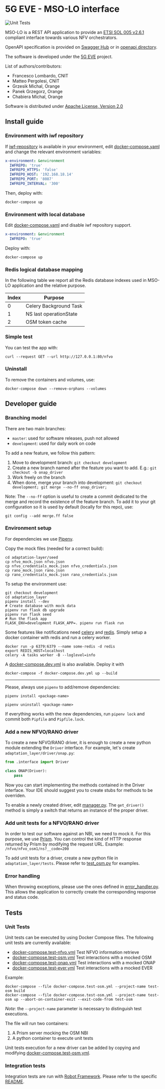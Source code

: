 
# 5G EVE - MSO-LO interface

![Unit Tests](https://github.com/5GEVE/mso-lo/workflows/Unit%20Tests/badge.svg)

MSO-LO is a REST API application to provide an
[ETSI SOL 005 v2.6.1](https://www.etsi.org/deliver/etsi_gs/NFV-SOL/001_099/001/02.06.01_60/gs_NFV-SOL001v020601p.pdf)
compliant interface towards various NFV orchestrators.

OpenAPI specification is provided on [Swagger Hub](https://app.swaggerhub.com/apis/zvfvrv/MSO-LO-new/) or in
[openapi directory](openapi).

The software is developed under the [5G EVE](https://www.5g-eve.eu/) project.

List of authors/contributors:

-   Francesco Lombardo, CNIT
-   Matteo Pergolesi, CNIT
-   Grzesik Michal, Orange
-   Panek Grzegorz, Orange
-   Chabiera Michal, Orange

Software is distributed under [Apache License, Version 2.0](http://www.apache.org/licenses/LICENSE-2.0)

## Install guide

### Environment with iwf repository

If [iwf-repository](https://github.com/5GEVE/iwf-repository) is available in your environment,
edit [docker-compose.yaml](docker-compose.yml) and change the relevant environment variables:
```yaml
x-environment: &environment
  IWFREPO: 'true'
  IWFREPO_HTTPS: 'false'
  IWFREPO_HOST: '192.168.18.14'
  IWFREPO_PORT: '8087'
  IWFREPO_INTERVAL: '300'
```

Then, deploy with:
```shell script
docker-compose up
```

### Environment with local database

Edit [docker-compose.yaml](docker-compose.yml) and disable iwf repository support.
```yaml
x-environment: &environment
  IWFREPO: 'true'
```

Deploy with:
```shell script
docker-compose up
```

### Redis logical database mapping

In the following table we report all the Redis database indexes used in MSO-LO application and the relative purpose.

| Index | Purpose                |
| ----- | ---------------------- |
| 0     | Celery Background Task |
| 1     | NS last operationState |
| 2     | OSM token cache        |

### Simple test

You can test the app with:

```shell script
curl --request GET --url http://127.0.0.1:80/nfvo
```

### Uninstall

To remove the containers and volumes, use:

```shell script
docker-compose down --remove-orphans --volumes
```

## Developer guide

### Branching model

There are two main branches:

-   `master`: used for software releases, push not allowed
-   `development`: used for daily work on code

To add a new feature, we follow this pattern:

1. Move to development branch: `git checkout development`
2. Create a new branch named after the feature you want to add. E.g.:
   `git checkout -b onap_driver`
3. Work freely on the branch
4. When done, merge your branch into development:
   `git checkout development; git merge --no-ff onap_driver;`

Note: The `--no-ff` option is useful to create a commit dedicated to the merge
and record the existence of the feature branch.
To add it to your git configuration so it is used by default (locally for this
repo), use:

```shell script
git config --add merge.ff false
```

### Environment setup

For dependencies we use [Pipenv](https://pipenv.readthedocs.io/en/latest/).

Copy the mock files (needed for a correct build):

```shell script
cd adaptation-layer/seed
cp nfvo_mock.json nfvo.json
cp nfvo_credentials_mock.json nfvo_credentials.json
cp rano_mock.json rano.json
cp rano_credentials_mock.json rano_credentials.json
```

To setup the environment use:
```shell script
git checkout development
cd adaptation_layer
pipenv install --dev
# Create database with mock data
pipenv run flask db upgrade
pipenv run flask seed
# Run the flask app
FLASK_ENV=development FLASK_APP=. pipenv run flask run
```

Some features like notifications need [celery](https://docs.celeryproject.org/en/stable/index.html) and
[redis](https://redislabs.com/).
Simply setup a docker container with redis and run a celery worker.

```shell script
docker run -p 6379:6379 --name some-redis -d redis
export REDIS_HOST=localhost
celery -A tasks worker -B --loglevel=info
```

A [docker-compose.dev.yml](docker-compose.dev.yml) is also available.
Deploy it with
```shell script
docker-compose -f docker-compose.dev.yml up --build
```

---

Please, always use `pipenv` to add/remove dependencies:

```shell script
pipenv install <package-name>

pipenv uninstall <package-name>
```

If everything works with the new dependencies, run `pipenv lock` and commit
both `Pipfile` and `Pipfile.lock`.

### Add a new NFVO/RANO driver

To create a new NFVO/RANO driver, it is enough to create a new python module
extending the `Driver` interface.
For example, let's create `adaptation_layer/driver/onap.py`:

``` python
from .interface import Driver

class ONAP(Driver):
    pass
```

Now you can start implementing the methods contained in the Driver interface.
Your IDE should suggest you to create stubs for methods to be overriden.

To enable a newly created driver, edit [manager.py](adaptation_layer/driver/manager.py).
The `get_driver()` method is simply a switch that returns an instance of the
proper driver.

### Add unit tests for a NFVO/RANO driver

In order to test our software against an NBI, we need to mock it.
For this purpose, we use [Prism](https://stoplight.io/open-source/prism/).
You can control the kind of HTTP response returned by Prism by modifying the request URL.
Example: `/nfvo/nfvo_osm1/ns?__code=200`

To add unit tests for a driver, create a new python file in `adaptation_layer/tests`.
Please refer to [test_osm.py](/adaptation_layer/tests/test_osm.py) for examples.

### Error handling

When throwing exceptions, please use the ones defined in [error_handler.py](adaptation_layer/error_handler.py).
This allows the application to correctly create the corresponding response and
status code.

## Tests

### Unit Tests

Unit tests can be executed by using Docker Compose files.
The following unit tests are currently available:

-   [docker-compose.test-nfvo.yml](docker-compose.test-nfvo.yml) Test NFVO information retrieve
-   [docker-compose.test-osm.yml](docker-compose.test-osm.yml) Test interactions with a mocked OSM
-   [docker-compose.test-onap.yml](docker-compose.test-onap.yml) Test interactions with a mocked ONAP
-   [docker-compose.test-ever.yml](docker-compose.test-ever.yml) Test interactions with a mocked EVER

Example:

```shell script
docker-compose --file docker-compose.test-osm.yml --project-name test-osm build
docker-compose --file docker-compose.test-osm.yml --project-name test-osm up --abort-on-container-exit --exit-code-from test-osm
```

_Note_: the `--project-name` parameter is necessary to distinguish test executions.

The file will run two containers:

1. A Prism server mocking the OSM NBI
2. A python container to execute unit tests

Unit tests execution for a new driver can be added by copying and modifying
[docker-compose.test-osm.yml](docker-compose.test-osm.yml).

### Integration tests

Integration tests are run with [Robot Framework](https://robotframework.org/).
Please refer to the specific [README](./adaptation_layer/robotframework/README.md).
